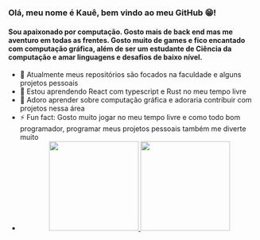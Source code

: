 ### Olá, meu nome é Kauê, bem vindo ao meu GitHub :grin:!
<h4>Sou apaixonado por computação. Gosto mais de back end mas me aventuro em todas as frentes. Gosto muito de games e fico encantado com computação gráfica, além de ser um estudante de Ciência da computação e amar linguagens e desafios de baixo nível.</h4>

- 🔭 Atualmente meus repositórios são focados na faculdade e alguns projetos pessoais
- 🌱 Estou aprendendo React com typescript e Rust no meu tempo livre
- 👯 Adoro aprender sobre computação gráfica e adoraria contribuir com projetos nessa área
- ⚡ Fun fact: Gosto muito jogar no meu tempo livre e como todo bom programador, programar meus projetos pessoais também me diverte muito
- <div align="center">
  <a href="https://github.com/kauelso">
  <img height="180em" src="https://github-readme-stats.vercel.app/api?username=kauelso&show_icons=true&bg_color=50,6a6aec,59B7FF&title_color=fff&text_color=fff&include_all_commits=true&count_private=true"/>
  <img height="180em" src="https://github-readme-stats.vercel.app/api/top-langs/?username=kauelso&layout=compact&langs_count=7&bg_color=60,6a6aec,59B7FF&title_color=fff&text_color=fff"/>
</div>

